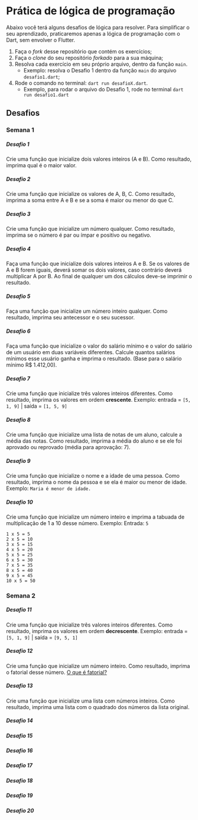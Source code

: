 # Prática de lógica de programação
Abaixo você terá alguns desafios de lógica para resolver.
Para simplificar o seu aprendizado, praticaremos apenas a lógica de programação com o Dart, sem envolver o Flutter.

1. Faça o *fork* desse repositório que contém os exercícios;
2. Faça o *clone* do seu repositório *forkado* para a sua máquina;
3. Resolva cada exercício em seu próprio arquivo, dentro da função `main`.
    - Exemplo: resolva o Desafio 1 dentro da função `main` do arquivo `desafio1.dart`;
4. Rode o comando no terminal: `dart run desafioX.dart`.
    - Exemplo, para rodar o arquivo do Desafio 1, rode no terminal `dart run desafio1.dart`

## Desafios
### Semana 1
##### Desafio 1
Crie uma função que inicialize dois valores inteiros (A e B). Como resultado, imprima qual é o maior valor.

##### Desafio 2
Crie uma função que inicialize os valores de A, B, C. Como resultado, imprima a soma entre A e B e se a soma é maior ou menor do que C.

##### Desafio 3
Crie uma função que inicialize um número qualquer. Como resultado, imprima se o número é par ou ímpar e positivo ou negativo.

##### Desafio 4
Faça uma função que inicialize dois valores inteiros A e B. Se os valores de A e B forem iguais, deverá somar os dois valores, caso contrário deverá multiplicar A por B. Ao final de qualquer um dos cálculos deve-se imprimir o resultado.

##### Desafio 5
Faça uma função que inicialize um número inteiro qualquer. Como resultado, imprima seu antecessor e o seu sucessor.

##### Desafio 6
Faça uma função que inicialize o valor do salário mínimo e o valor do salário de um usuário em duas variáveis diferentes. Calcule quantos salários mínimos esse usuário ganha e imprima o resultado. (Base para o salário mínimo R$ 1.412,00).

##### Desafio 7
Crie uma função que inicialize três valores inteiros diferentes. Como resultado, imprima os valores em ordem **crescente**.
Exemplo: entrada = `[5, 1, 9]` | saída = `[1, 5, 9]`

##### Desafio 8
Crie uma função que inicialize uma lista de notas de um aluno, calcule a média das notas. Como resultado, imprima a média do aluno e se ele foi aprovado ou reprovado (média para aprovação: 7).

##### Desafio 9
Crie uma função que inicialize o nome e a idade de uma pessoa. Como resultado, imprima o nome da pessoa e se ela é maior ou menor de idade.
Exemplo: `Maria é menor de idade.`

##### Desafio 10
Crie uma função que inicialize um número inteiro e imprima a tabuada de multiplicação de 1 a 10 desse número.
Exemplo:
Entrada: `5`
```
1 x 5 = 5
2 x 5 = 10
3 x 5 = 15
4 x 5 = 20
5 x 5 = 25
6 x 5 = 30
7 x 5 = 35
8 x 5 = 40
9 x 5 = 45
10 x 5 = 50
```

### Semana 2
##### Desafio 11
Crie uma função que inicialize três valores inteiros diferentes. Como resultado, imprima os valores em ordem **decrescente**.
Exemplo: entrada = `[5, 1, 9]` | saída = `[9, 5, 1]`

##### Desafio 12
Crie uma função que inicialize um número inteiro. Como resultado, imprima o fatorial desse número.
[O que é fatorial?](https://mundoeducacao.uol.com.br/matematica/fatorial.htm#:~:text=O%20fatorial%20de%20um%20n%C3%BAmero%20%C3%A9%20o%20produto%20dele%20pelos,exclama%C3%A7%C3%A3o%2C%20ou%20seja%2C%20n!)

##### Desafio 13
Crie uma função que inicialize uma lista com números inteiros. Como resultado, imprima uma lista com o quadrado dos números da lista original.

##### Desafio 14

##### Desafio 15

##### Desafio 16

##### Desafio 17

##### Desafio 18

##### Desafio 19

##### Desafio 20
